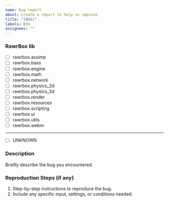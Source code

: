 ```yaml
---
name: Bug report
about: Create a report to help us improve
title: "[BUG]"
labels: BUG
assignees: ""
---
```


### RawrBox lib

- [ ] rawrbox.assimp
- [ ] rawrbox.bass
- [ ] rawrbox.engine
- [ ] rawrbox.math
- [ ] rawrbox.network
- [ ] rawrbox.physics_2d
- [ ] rawrbox.physics_3d
- [ ] rawrbox.render
- [ ] rawrbox.resources
- [ ] rawrbox.scripting
- [ ] rawrbox.ui
- [ ] rawrbox.utils
- [ ] rawrbox.webm

---

- [ ] UNKNOWN

### Description

Briefly describe the bug you encountered.

### Reproduction Steps (if any)

1. Step-by-step instructions to reproduce the bug.
2. Include any specific input, settings, or conditions needed.
